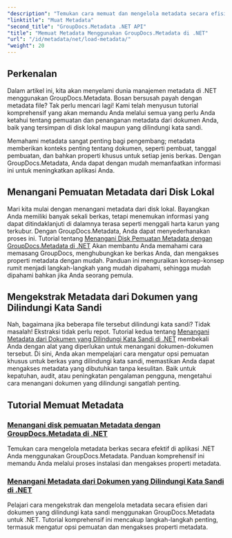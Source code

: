 ```yaml
---
"description": "Temukan cara memuat dan mengelola metadata secara efisien di aplikasi .NET Anda dengan GroupDocs.Metadata."
"linktitle": "Muat Metadata"
"second_title": "GroupDocs.Metadata .NET API"
"title": "Memuat Metadata Menggunakan GroupDocs.Metadata di .NET"
"url": "/id/metadata/net/load-metadata/"
"weight": 20
---
```


## Perkenalan

Dalam artikel ini, kita akan menyelami dunia manajemen metadata di .NET menggunakan GroupDocs.Metadata. Bosan bersusah payah dengan metadata file? Tak perlu mencari lagi! Kami telah menyusun tutorial komprehensif yang akan memandu Anda melalui semua yang perlu Anda ketahui tentang pemuatan dan penanganan metadata dari dokumen Anda, baik yang tersimpan di disk lokal maupun yang dilindungi kata sandi. 

Memahami metadata sangat penting bagi pengembang; metadata memberikan konteks penting tentang dokumen, seperti pembuat, tanggal pembuatan, dan bahkan properti khusus untuk setiap jenis berkas. Dengan GroupDocs.Metadata, Anda dapat dengan mudah memanfaatkan informasi ini untuk meningkatkan aplikasi Anda.

## Menangani Pemuatan Metadata dari Disk Lokal
Mari kita mulai dengan menangani metadata dari disk lokal. Bayangkan Anda memiliki banyak sekali berkas, tetapi menemukan informasi yang dapat ditindaklanjuti di dalamnya terasa seperti menggali harta karun yang terkubur. Dengan GroupDocs.Metadata, Anda dapat menyederhanakan proses ini. Tutorial tentang [Menangani Disk Pemuatan Metadata dengan GroupDocs.Metadata di .NET](./handling-metadata-local-disk/) Akan membantu Anda memahami cara memasang GroupDocs, menghubungkan ke berkas Anda, dan mengakses properti metadata dengan mudah. Panduan ini menguraikan konsep-konsep rumit menjadi langkah-langkah yang mudah dipahami, sehingga mudah dipahami bahkan jika Anda seorang pemula.

## Mengekstrak Metadata dari Dokumen yang Dilindungi Kata Sandi
Nah, bagaimana jika beberapa file tersebut dilindungi kata sandi? Tidak masalah! Ekstraksi tidak perlu repot. Tutorial kedua tentang [Menangani Metadata dari Dokumen yang Dilindungi Kata Sandi di .NET](./handling-metadata-from-password-protected-document/) membekali Anda dengan alat yang diperlukan untuk menangani dokumen-dokumen tersebut. Di sini, Anda akan mempelajari cara mengatur opsi pemuatan khusus untuk berkas yang dilindungi kata sandi, memastikan Anda dapat mengakses metadata yang dibutuhkan tanpa kesulitan. Baik untuk kepatuhan, audit, atau peningkatan pengalaman pengguna, mengetahui cara menangani dokumen yang dilindungi sangatlah penting.

## Tutorial Memuat Metadata
### [Menangani disk pemuatan Metadata dengan GroupDocs.Metadata di .NET](./handling-metadata-local-disk/)
Temukan cara mengelola metadata berkas secara efektif di aplikasi .NET Anda menggunakan GroupDocs.Metadata. Panduan komprehensif ini memandu Anda melalui proses instalasi dan mengakses properti metadata.
### [Menangani Metadata dari Dokumen yang Dilindungi Kata Sandi di .NET](./handling-metadata-from-password-protected-document/)
Pelajari cara mengekstrak dan mengelola metadata secara efisien dari dokumen yang dilindungi kata sandi menggunakan GroupDocs.Metadata untuk .NET. Tutorial komprehensif ini mencakup langkah-langkah penting, termasuk mengatur opsi pemuatan dan mengakses properti metadata.